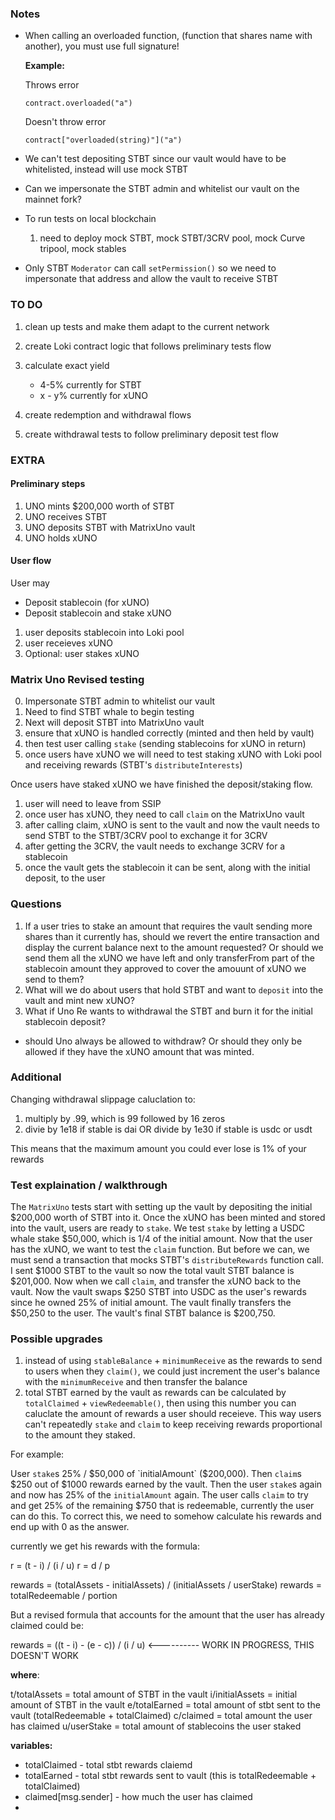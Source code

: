 ### Notes

- When calling an overloaded function, (function that shares name with another), you must use full signature!

  **Example:**

  Throws error

  `contract.overloaded("a")`

  Doesn't throw error

  `contract["overloaded(string)"]("a")`

- We can't test depositing STBT since our vault would have to be whitelisted, instead will use mock STBT
- Can we impersonate the STBT admin and whitelist our vault on the mainnet fork?
- To run tests on local blockchain

  1. need to deploy mock STBT, mock STBT/3CRV pool, mock Curve tripool, mock stables

- Only STBT `Moderator` can call `setPermission()` so we need to impersonate that address and allow the vault to receive STBT

### TO DO

1. clean up tests and make them adapt to the current network
2. create Loki contract logic that follows preliminary tests flow
3. calculate exact yield

   - 4-5% currently for STBT
   - x - y% currently for xUNO

4. create redemption and withdrawal flows
5. create withdrawal tests to follow preliminary deposit test flow

### EXTRA

#### Preliminary steps

1. UNO mints $200,000 worth of STBT
2. UNO receives STBT
3. UNO deposits STBT with MatrixUno vault
4. UNO holds xUNO

#### User flow

User may

- Deposit stablecoin (for xUNO)
- Deposit stablecoin and stake xUNO

1. user deposits stablecoin into Loki pool
2. user receieves xUNO
3. Optional: user stakes xUNO

### Matrix Uno Revised testing

0. Impersonate STBT admin to whitelist our vault
1. Need to find STBT whale to begin testing
2. Next will deposit STBT into MatrixUno vault
3. ensure that xUNO is handled correctly (minted and then held by vault)
4. then test user calling `stake` (sending stablecoins for xUNO in return)
5. once users have xUNO we will need to test staking xUNO with Loki pool and receiving rewards (STBT's `distributeInterests`)

Once users have staked xUNO we have finished the deposit/staking flow.

1. user will need to leave from SSIP
2. once user has xUNO, they need to call `claim` on the MatrixUno vault
3. after calling claim, xUNO is sent to the vault and now the vault needs to send STBT to the STBT/3CRV pool to exchange it for 3CRV
4. after getting the 3CRV, the vault needs to exchange 3CRV for a stablecoin
5. once the vault gets the stablecoin it can be sent, along with the initial deposit, to the user

### Questions

1. If a user tries to stake an amount that requires the vault sending more shares than it currently has, should we revert the entire transaction and display the current balance next to the amount requested? Or should we send them all the xUNO we have left and only transferFrom part of the stablecoin amount they approved to cover the amouunt of xUNO we send to them?
2. What will we do about users that hold STBT and want to `deposit` into the vault and mint new xUNO?
3. What if Uno Re wants to withdrawal the STBT and burn it for the initial stablecoin deposit?

- should Uno always be allowed to withdraw? Or should they only be allowed if they have the xUNO amount that was minted.

### Additional

Changing withdrawal slippage caluclation to:

1. multiply by .99, which is 99 followed by 16 zeros
2. divie by 1e18 if stable is dai OR divide by 1e30 if stable is usdc or usdt

This means that the maximum amount you could ever lose is 1% of your rewards

### Test explaination / walkthrough

The `MatrixUno` tests start with setting up the vault by depositing the initial $200,000 worth of STBT into it.
Once the xUNO has been minted and stored into the vault, users are ready to `stake`.
We test `stake` by letting a USDC whale stake $50,000, which is 1/4 of the initial amount.
Now that the user has the xUNO, we want to test the `claim` function.
But before we can, we must send a transaction that mocks STBT's `distributeRewards` function call.
I sent $1000 STBT to the vault so now the total vault STBT balance is $201,000.
Now when we call `claim`, and transfer the xUNO back to the vault.
Now the vault swaps $250 STBT into USDC as the user's rewards since he owned 25% of initial amount.
The vault finally transfers the $50,250 to the user.
The vault's final STBT balance is $200,750.

### Possible upgrades

1. instead of using `stableBalance` + `minimumReceive` as the rewards to send to users when they `claim()`, we could just increment the
   user's balance with the `minimumReceive` and then transfer the balance
2. total STBT earned by the vault as rewards can be calculated by `totalClaimed` + `viewRedeemable()`, then using this number you can caluclate the amount of rewards a user should receieve. This way users can't repeatedly `stake` and `claim` to keep receiving rewards proportional to
   the amount they staked.

For example:

User `stake`s 25% / $50,000 of `initialAmount` ($200,000).
Then `claim`s $250 out of $1000 rewards earned by the vault.
Then the user `stake`s again and now has 25% of the `initialAmount` again.
The user calls `claim` to try and get 25% of the remaining $750 that is redeemable, currently the user can do this.
To correct this, we need to somehow calculate his rewards and end up with 0 as the answer.

currently we get his rewards with the formula:

r = (t - i) / (i / u)
r = d / p

rewards = (totalAssets - initialAssets) / (initialAssets / userStake)
rewards = totalRedeemable / portion

But a revised formula that accounts for the amount that the user has already claimed could be:

rewards = ((t - i) - (e - c)) / (i / u) <---------- WORK IN PROGRESS, THIS DOESN'T WORK

**where**:

t/totalAssets = total amount of STBT in the vault
i/initialAssets = initial amount of STBT in the vault
e/totalEarned = total amount of stbt sent to the vault (totalRedeemable + totalClaimed)
c/claimed = total amount the user has claimed
u/userStake = total amount of stablecoins the user staked

**variables:**

- totalClaimed - total stbt rewards claiemd
- totalEarned - total stbt rewards sent to vault (this is totalRedeemable + totalClaimed)
- claimed[msg.sender] - how much the user has claimed
-
